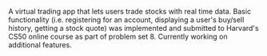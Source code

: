 A virtual trading app that lets users trade stocks with real time data. Basic functionality (i.e. registering for an account, displaying a user's buy/sell history, getting a stock quote) was implemented and submitted to Harvard's CS50 online course as part of problem set 8. Currently working on additional features. 
